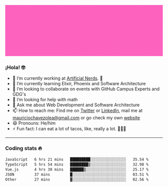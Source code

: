 ![Banner](banner.gif)

### ¡Hola! 🤓

- 🔭 I’m currently working at [Artificial Nerds](https://nerds.ai/). 🤖
- 🌱 I’m currently learning Elixir, Phoenix and Software Architecture
- 👯 I’m looking to collaborate on events with GitHub Campus Experts and GDG's
- 🤔 I’m looking for help with math
- 💬 Ask me about Web Development and Software Architecture
- 📫 How to reach me: Find me on [Twitter](https://twitter.com/ultr4nerd) or [LinkedIn](https://www.linkedin.com/in/mauricio-chávez-olea-4b46b7147/), mail me at [mauriciochavezolea@gmail.com](mailto:mauriciochavezolea@gmail.com) or go check my own [website](mauriciochavez.surge.sh)
- 😄 Pronouns: He/him
- ⚡ Fun fact: I can eat a lot of tacos, like, really a lot. 🌮🌮🌮

---

### Coding stats 🔥

<!--START_SECTION:waka-->
```text
JavaScript   6 hrs 21 mins   █████████░░░░░░░░░░░░░░░░   35.54 % 
TypeScript   5 hrs 54 mins   ████████▒░░░░░░░░░░░░░░░░   32.98 % 
Vue.js       4 hrs 30 mins   ██████▒░░░░░░░░░░░░░░░░░░   25.17 % 
JSON         37 mins         █░░░░░░░░░░░░░░░░░░░░░░░░   03.51 % 
Other        27 mins         ▓░░░░░░░░░░░░░░░░░░░░░░░░   02.56 % 
```
<!--END_SECTION:waka-->
